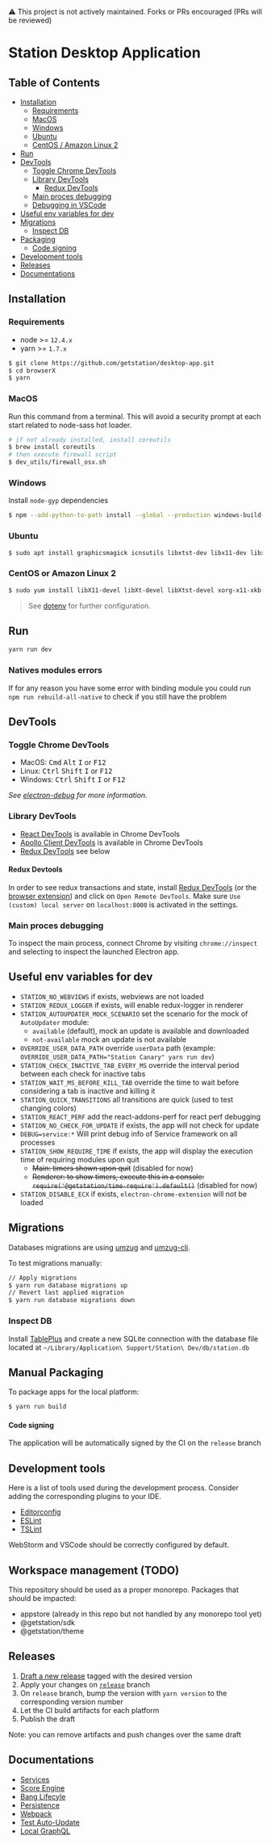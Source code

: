 ⚠️ This project is not actively maintained. Forks or PRs encouraged (PRs will be reviewed)

# Station Desktop Application

## Table of Contents
- [Installation](#installation)
  - [Requirements](#requirements)
  - [MacOS](#macos)
  - [Windows](#windows)
  - [Ubuntu](#ubuntu)
  - [CentOS / Amazon Linux 2](#centos-or-amazon-linux-2)
- [Run](#run)
- [DevTools](#devtools)
  - [Toggle Chrome DevTools](#toggle-chrome-devtools)
  - [Library DevTools](#library-devtools)
    - [Redux DevTools](#redux-devtools)
  - [Main proces debugging](#main-proces-debugging)
  - [Debugging in VSCode](#debugging-in-vscode)
- [Useful env variables for dev](#useful-env-variables-for-dev)
- [Migrations](#migrations)
  - [Inspect DB](#inspect-db)
- [Packaging](#packaging)
  - [Code signing](#code-signing)
- [Development tools](#development-tools)
- [Releases](#releases)
- [Documentations](#documentations)

## Installation

### Requirements
* node >= `12.4.x`
* yarn >= `1.7.x`

```bash
$ git clone https://github.com/getstation/desktop-app.git
$ cd browserX
$ yarn
```

### MacOS
Run this command from a terminal.
This will avoid a security prompt at each start related to node-sass hot loader.
```bash
# if not already installed, install coreutils
$ brew install coreutils
# then execute firewall script
$ dev_utils/firewall_osx.sh
```

### Windows
Install `node-gyp` dependencies
```bash
$ npm --add-python-to-path install --global --production windows-build-tools
```

### Ubuntu
```bash
$ sudo apt install graphicsmagick icnsutils libxtst-dev libx11-dev libxrender-dev libxkbfile-dev libgconf-2-4
```

### CentOS or Amazon Linux 2
```bash
$ sudo yum install libX11-devel libXt-devel libXtst-devel xorg-x11-xkb-utils-devel libxkbcommon-x11-devel libxkbcommon-devel
```

> See [dotenv](#dotenv) for further configuration.

## Run
```bash
yarn run dev
```

### Natives modules errors 

If for any reason you have some error with binding module you could run `npm run rebuild-all-native` to check if you still have the problem

## DevTools

### Toggle Chrome DevTools

- MacOS: <kbd>Cmd</kbd> <kbd>Alt</kbd> <kbd>I</kbd> or <kbd>F12</kbd>
- Linux: <kbd>Ctrl</kbd> <kbd>Shift</kbd> <kbd>I</kbd> or <kbd>F12</kbd>
- Windows: <kbd>Ctrl</kbd> <kbd>Shift</kbd> <kbd>I</kbd> or <kbd>F12</kbd>

*See [electron-debug](https://github.com/sindresorhus/electron-debug) for more information.*

### Library DevTools
- [React DevTools](https://github.com/facebook/react-devtools) is available in Chrome DevTools
- [Apollo Client DevTools](https://github.com/apollographql/apollo-client-devtools) is available in Chrome DevTools
- [Redux DevTools](https://github.com/zalmoxisus/redux-devtools-extension) see below

#### Redux Devtools
In order to see redux transactions and state,
install [Redux DevTools](https://github.com/gaearon/redux-devtools) 
(or the [browser extension](https://github.com/zalmoxisus/redux-devtools-extension))
and click on `Open Remote DevTools`. Make sure `Use (custom) local server` on `localhost:8000` is activated in the settings.

### Main proces debugging
To inspect the main process, connect Chrome by visiting `chrome://inspect` and selecting to inspect the launched Electron app.

## Useful env variables for dev
- `STATION_NO_WEBVIEWS` if exists, webviews are not loaded
- `STATION_REDUX_LOGGER` if exists, will enable redux-logger in renderer
- `STATION_AUTOUPDATER_MOCK_SCENARIO` set the scenario for the mock of `AutoUpdater` module:
  - `available` (default), mock an update is available and downloaded
  - `not-available` mock an update is not available
- `OVERRIDE_USER_DATA_PATH` override `userData` path (example: `OVERRIDE_USER_DATA_PATH="Station Canary" yarn run dev`)
- `STATION_CHECK_INACTIVE_TAB_EVERY_MS` override the interval period between each check for inactive tabs
- `STATION_WAIT_MS_BEFORE_KILL_TAB` override the time to wait before considering a tab is inactive and killing it
- `STATION_QUICK_TRANSITIONS` all transitions are quick (used to test changing colors)
- `STATION_REACT_PERF` add the react-addons-perf for react perf debugging
- `STATION_NO_CHECK_FOR_UPDATE` if exists, the app will not check for update
- `DEBUG=service:*` Will print debug info of Service framework on all processes
- `STATION_SHOW_REQUIRE_TIME` if exists, the app will display the execution time of requiring modules upon quit
  - ~~Main: timers shown upon quit~~ (disabled for now)
  - ~~Renderer: to show timers, execute this in a console: `require('@getstation/time-require').default()`~~  (disabled for now)
- `STATION_DISABLE_ECX` if exists, `electron-chrome-extension` will not be loaded

## Migrations

Databases migrations are using [umzug](https://github.com/sequelize/umzug) and [umzug-cli](https://github.com/marcbachmann/umzug-cli).

To test migrations manually:
```bash
// Apply migrations
$ yarn run database migrations up
// Revert last applied migration
$ yarn run database migrations down
```

### Inspect DB
Install [TablePlus](https://tableplus.io/) and create a new SQLite connection with the database file located at `~/Library/Application\ Support/Station\ Dev/db/station.db`

## Manual Packaging

To package apps for the local platform:

```bash
$ yarn run build
```

#### Code signing
The application will be automatically signed by the CI on the `release` branch

## Development tools

Here is a list of tools used during the development process. Consider adding the corresponding plugins to your IDE.

- [Editorconfig](http://editorconfig.org/#download)
- [ESLint](http://eslint.org/docs/user-guide/integrations#editors)
- [TSLint](https://github.com/palantir/tslint)

WebStorm and VSCode should be correctly configured by default.

## Workspace management (TODO)
This repository should be used as a proper monorepo. Packages that should be impacted:
- appstore (already in this repo but not handled by any monorepo tool yet)
- @getstation/sdk
- @getstation/theme

## Releases

1. [Draft a new release](https://github.com/getstation/desktop-app/releases/new) tagged with the desired version
2. Apply your changes on [`release`](https://github.com/getstation/desktop-app/tree/release) branch
3. On `release` branch, bump the version with `yarn version` to the corresponding version number
4. Let the CI build artifacts for each platform
5. Publish the draft

Note: you can remove artifacts and push changes over the same draft

## Documentations
- [Services](app/services/README.md)
- [Score Engine](app/lib/score-engine/README.md)
- [Bang Lifecyle](app/bang/README.md)
- [Persistence](docs/persistence.md)
- [Webpack](docs/webpack.md)
- [Test Auto-Update](test/auto-update/how_to_test.md)
- [Local GraphQL](app/graphql/README.md)
